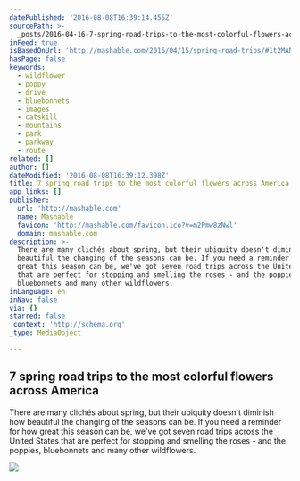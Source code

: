 ```yaml
---
datePublished: '2016-08-08T16:39:14.455Z'
sourcePath: >-
  _posts/2016-04-16-7-spring-road-trips-to-the-most-colorful-flowers-across-amer.md
inFeed: true
isBasedOnUrl: 'http://mashable.com/2016/04/15/spring-road-trips/#1t2MANqDGPqa'
hasPage: false
keywords:
  - wildflower
  - poppy
  - drive
  - bluebonnets
  - images
  - catskill
  - mountains
  - park
  - parkway
  - route
related: []
author: []
dateModified: '2016-08-08T16:39:12.398Z'
title: 7 spring road trips to the most colorful flowers across America
app_links: []
publisher:
  url: 'http://mashable.com'
  name: Mashable
  favicon: 'http://mashable.com/favicon.ico?v=m2Pmw8zNwl'
  domain: mashable.com
description: >-
  There are many clichés about spring, but their ubiquity doesn't diminish how
  beautiful the changing of the seasons can be. If you need a reminder for how
  great this season can be, we've got seven road trips across the United States
  that are perfect for stopping and smelling the roses - and the poppies,
  bluebonnets and many other wildflowers.
inLanguage: en
inNav: false
via: {}
starred: false
_context: 'http://schema.org'
_type: MediaObject

---
```

<article style=""><h1>7 spring road trips to the most colorful flowers across America</h1><p>There are many clichés about spring, but their ubiquity doesn't diminish how beautiful the changing of the seasons can be. If you need a reminder for how great this season can be, we've got seven road trips across the United States that are perfect for stopping and smelling the roses - and the poppies, bluebonnets and many other wildflowers.</p><img src="http://rack.0.mshcdn.com/media/ZgkyMDE2LzA0LzEzLzFhLzk2NDgyNTE1NDguY2M4MzUuanBnCnAJdGh1bWIJMTIwMHg5NjAwPg/0694ce7b/090/9648251548_349c53f86c_o.jpg" /></article>